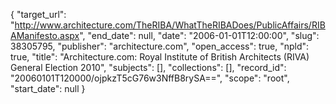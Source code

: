 {
  "target_url": "http://www.architecture.com/TheRIBA/WhatTheRIBADoes/PublicAffairs/RIBAManifesto.aspx", 
  "end_date": null, 
  "date": "2006-01-01T12:00:00", 
  "slug": 38305795, 
  "publisher": "architecture.com", 
  "open_access": true, 
  "npld": true, 
  "title": "Architecture.com: Royal Institute of British Architects (RIVA) General Election 2010", 
  "subjects": [], 
  "collections": [], 
  "record_id": "20060101T120000/ojpkzT5cG76w3NffB8rySA==", 
  "scope": "root", 
  "start_date": null
}

